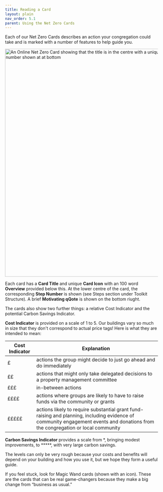 ```yaml
---
title: Reading a Card
layout: plain
nav_order: 5.1
parent: Using the Net Zero Cards
--- 
```


Each of our Net Zero Cards describes an action your congregation could take and is marked with a number of features to help guide you.  

<img src='{{ "graphics/Reading-NetZeroCards.jpg" | relative_url }}' alt="An Online Net Zero Card showing that the title is in the centre with a unique icon for that card and the step number shown at at bottom" title="annotated card front" width="750px"/>

Each card has a **Card Title** and unique **Card Icon** with an 100 word **Overview** provided below this. At the lower centre of the card, the corresponding **Step Number** is shown (see Steps section under Toolkit Structure). A brief **Motivating qQote** is shown on the bottom riught.

The cards also show two further things: a relative Cost Indicator and the potential Carbon Savings Indicator.

**Cost Indicator** is provided on a scale of 1 to 5. Our buildings vary so much in size that they don't correspond to actual price tags! Here is what they are intended to mean:

| Cost Indicator | Explanation                                                  |
| -------------- | ------------------------------------------------------------ |
| £              | actions the group might decide to just go ahead and do immediately |
| ££             | actions that might only take delegated decisions to a property management committee |
| £££            | in-between actions                                           |
| ££££           | actions where groups are likely to have to raise funds via the community or grants |
| £££££          | actions likely to require substantial grant fund-raising and planning, including evidence of community engagement events and donations from the congregation or local community |

**Carbon Savings Indicator** provides a scale from \*, bringing modest improvements, to \*\*\*\*\*, with very large carbon savings.

The levels can only be very rough because your costs and benefits will depend on your building and how you use it, but we hope they form a useful guide.

If you feel stuck, look for Magic Wand cards (shown with an icon). These are the cards that can be real game-changers because they make a big change from “business as usual.”
